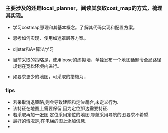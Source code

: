### 主要涉及的还是local_planner，阅读其获取cost_map的方式，梳理其实现。
- 学习costmap原理和其基本概念。了解其代码实现和配置方案。
- 思考如何实现，使用如遮罩层等方案。

- dijstar和A*算法学习
- 目前采取的策略是，使用loose的虚拟墙，单独发布一个地图话题令全局路径规划在宽松环境内进行。
- 如要求更少的地图，可采取的措施为，

### tips
- 若采取消退策略,则会导致建图和定位耦合,未定义行为.
- 该特征在地图上需要保留,因为定位那边需要特征.
- 若采取再加一张图,定位采用定位的地图,导航采用导航的图要求不希望.
- 最好的情况是,在电梯的图上添加信息.
- 



